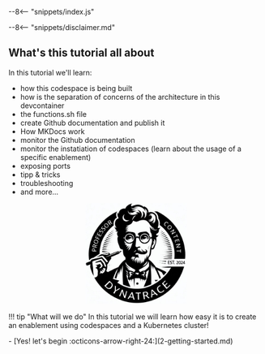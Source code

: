 --8<-- "snippets/index.js"

--8<-- "snippets/disclaimer.md"

## What's this tutorial all about
In this tutorial we'll learn:

- how this codespace is being built
- how is the separation of concerns of the architecture in this devcontainer
- the functions.sh file
- create Github documentation and publish it
- How MKDocs work
- monitor the Github documentation
- monitor the instatiation of codespaces (learn about the usage of a specific enablement)
- exposing ports
- tipp & tricks
- troubleshooting
- and more...

<p align="center">
  <img src="img/dt_professors.png" alt="Professors" width="200">
</p>


!!! tip "What will we do"
    In this tutorial we will learn how easy it is to create an enablement using codespaces and a Kubernetes cluster!

<div class="grid cards" markdown>
- [Yes! let's begin :octicons-arrow-right-24:](2-getting-started.md)